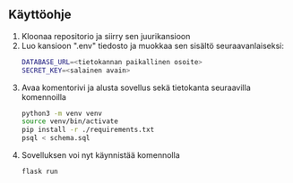 ## Käyttöohje

1. Kloonaa repositorio ja siirry sen juurikansioon
2. Luo kansioon ".env" tiedosto ja muokkaa sen sisältö seuraavanlaiseksi:
   ```bash
   DATABASE_URL=<tietokannan paikallinen osoite>
   SECRET_KEY=<salainen avain>
   ```
3. Avaa komentorivi ja alusta sovellus sekä tietokanta seuraavilla komennoilla
   ```bash
   python3 -m venv venv
   source venv/bin/activate
   pip install -r ./requirements.txt
   psql < schema.sql
   ```
4. Sovelluksen voi nyt käynnistää komennolla
   ```bash
   flask run
   ```
